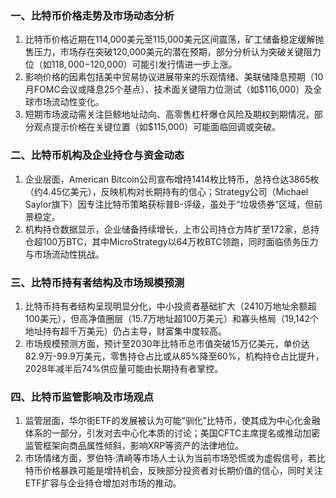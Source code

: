 ### 一、比特币价格走势及市场动态分析
1. 比特币价格近期在114,000美元至115,000美元区间震荡，矿工储备稳定缓解抛售压力，市场存在突破120,000美元的潜在预期，部分分析认为突破关键阻力位（如$118,000-$120,000）可能引发行情进一步上涨。
2. 影响价格的因素包括美中贸易协议进展带来的乐观情绪、美联储降息预期（10月FOMC会议或降息25个基点）、技术面关键阻力位测试（如$116,000）及全球市场流动性变化。
3. 短期市场波动需关注巨鲸地址动向、高零售杠杆爆仓风险及期权到期情况，部分观点提示价格在关键位置（如$115,000）可能面临回调或突破。

### 二、比特币机构及企业持仓与资金动态
1. 企业层面，American Bitcoin公司宣布增持1414枚比特币，总持仓达3865枚（约4.45亿美元），反映机构对长期持有的信心；Strategy公司（Michael Saylor旗下）因专注比特币策略获标普B-评级，虽处于“垃圾债券”区域，但前景稳定。
2. 机构持仓数据显示，企业储备持续增长，上市公司持仓方阵扩至172家，总持仓超100万BTC，其中MicroStrategy以64万枚BTC领跑，同时面临债务压力与市场流动性挑战。

### 三、比特币持有者结构及市场规模预测
1. 比特币持有者结构呈现明显分化，中小投资者基础扩大（2410万地址余额超100美元），但高净值圈层（15.7万地址超100万美元）和寡头格局（19,142个地址持有超千万美元）仍占主导，财富集中度较高。
2. 市场规模预测方面，预计至2030年比特币总市值突破15万亿美元，单价达82.9万-99.9万美元，零售持仓占比或从85%降至60%，机构持仓占比提升，2028年减半后74%供应量可能由长期持有者掌控。

### 四、比特币监管影响及市场观点
1. 监管层面，华尔街ETF的发展被认为可能“驯化”比特币，使其成为中心化金融体系的一部分，引发对去中心化本质的讨论；美国CFTC主席提名或推动加密监管框架向商品属性倾斜，影响XRP等资产的法律地位。
2. 市场情绪方面，罗伯特·清崎等市场人士认为当前市场恐慌或为虚假信号，若比特币价格暴跌可能是增持机会，反映部分投资者对长期价值的信心，同时关注ETF扩容与企业持仓增加对市场的推动。
